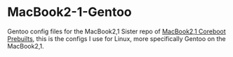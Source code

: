 # MacBook2-1-Gentoo
Gentoo config files for the MacBook2,1
Sister repo of [MacBook2,1 Coreboot Prebuilts](https://github.com/lyra64/MacBook2-1-Coreboot-Prebuilts), this is the configs I use for Linux, more specifically Gentoo on the MacBook2,1.
